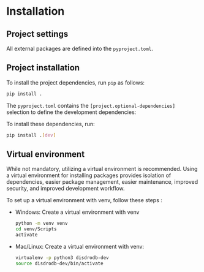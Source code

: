 
# Installation

## Project settings

All external packages are defined into the `pyproject.toml`.



## Project installation

To install the project dependencies, run `pip` as follows:

```bash
pip install .
```

The `pyproject.toml` contains the `[project.optional-dependencies]` selection to define the development dependencies:



To install these dependencies, run:

```bash
pip install .[dev]
```


## Virtual environment

While not mandatory, utilizing a virtual environment is recommended. Using a virtual environment for installing packages provides isolation of dependencies, easier package management, easier maintenance, improved security, and improved development
workflow.

To set up a virtual environment with venv, follow these steps :

- Windows: Create a virtual environment with venv

    ```bash
    python -m venv venv
    cd venv/Scripts
    activate
    ```

- Mac/Linux: Create a virtual environment with venv:

    ```bash
    virtualenv -p python3 disdrodb-dev
    source disdrodb-dev/bin/activate
    ```
